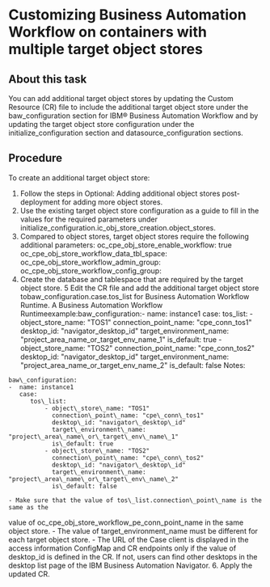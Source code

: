 # Customizing Business Automation Workflow on containers with multiple target object stores

## About this task

You can add additional target object stores by updating the Custom Resource (CR) file to include
the additional target object store under the baw\_configuration section for IBM® Business Automation
Workflow
and by
updating the target object store configuration under the initialize\_configuration
section and datasource\_configuration sections.

## Procedure

To create an additional target object store:

1. Follow the steps in Optional: Adding additional object stores post-deployment
for adding more object stores.
2. Use the existing target object store configuration as a guide to fill in the values for
the required parameters under
initialize\_configuration.ic\_obj\_store\_creation.object\_stores.
3. Compared to object stores, target object stores require the following additional
parameters: 
oc\_cpe\_obj\_store\_enable\_workflow: true
oc\_cpe\_obj\_store\_workflow\_data\_tbl\_space: 
oc\_cpe\_obj\_store\_workflow\_admin\_group:
oc\_cpe\_obj\_store\_workflow\_config\_group:
4. Create the database and tablespace that are required by the target object
store.
5 Edit the CR file and add the additional target object store tobaw\_configuration.case.tos\_list for Business Automation Workflow Runtime. A Business Automation Workflow Runtimeexample:baw\_configuration:- name: instance1 case: tos\_list: - object\_store\_name: "TOS1" connection\_point\_name: "cpe\_conn\_tos1" desktop\_id: "navigator\_desktop\_id" target\_environment\_name: "project\_area\_name\_or\_target\_env\_name\_1" is\_default: true - object\_store\_name: "TOS2" connection\_point\_name: "cpe\_conn\_tos2" desktop\_id: "navigator\_desktop\_id" target\_environment\_name: "project\_area\_name\_or\_target\_env\_name\_2" is\_default: false Notes:

```
baw\_configuration:
-  name: instance1
   case: 
      tos\_list:
          - object\_store\_name: "TOS1"
            connection\_point\_name: "cpe\_conn\_tos1"
            desktop\_id: "navigator\_desktop\_id"
            target\_environment\_name: "project\_area\_name\_or\_target\_env\_name\_1"
            is\_default: true
          - object\_store\_name: "TOS2"
            connection\_point\_name: "cpe\_conn\_tos2"
            desktop\_id: "navigator\_desktop\_id"
            target\_environment\_name: "project\_area\_name\_or\_target\_env\_name\_2"
            is\_default: false
```

    - Make sure that the value of tos\_list.connection\_point\_name is the same as the
value of oc\_cpe\_obj\_store\_workflow\_pe\_conn\_point\_name in the same object
store.
    - The value of target\_environment\_name must be different for each target object
store.
    - The URL of the Case client is displayed in the access information ConfigMap and CR endpoints
only if the value of desktop\_id is defined in the CR. If not, users can find other
desktops in the desktop list page of the IBM Business Automation
Navigator.
6. Apply the updated CR.